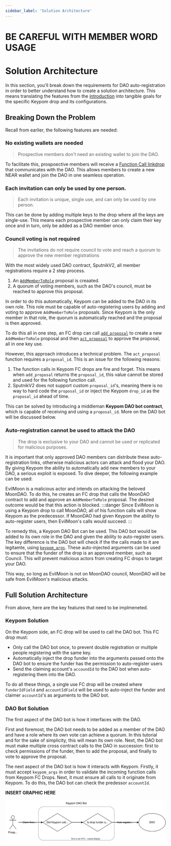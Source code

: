 ```yaml
---
sidebar_label: 'Solution Architecture'
---
```

# BE CAREFUL WITH MEMBER WORD USAGE
# Solution Architecture
In this section, you'll break down the requirements for DAO auto-registration in order to better understand how to create a solution architecture. This means translating the features from the [introduction](introduction.md) into tangible goals for the specific Keypom drop and its configurations.

## Breaking Down the Problem
Recall from earlier, the following features are needed:

### No existing wallets are needed
> Prospective members don't need an existing wallet to join the DAO.  

To facilitate this, prospoective members will receive a [Function Call linkdrop](../../../Concepts/KeypomProtocol/GithubReadme/TypesOfDrops/fc-drops.md) that communicates with the DAO. This allows members to create a new NEAR wallet and join the DAO in one seamless operation. 

### Each invitation can only be used by one person.
> Each invitation is unique, single use, and can only be used by one person. 

This can be done by adding multiple keys to the drop where all the keys are single-use. This means each prospective member can only claim their key once and in turn, only be added as a DAO member once. 

### Council voting is not required
> The invitations do not require council to vote and reach a quorum to approve the new member registrations  

With the most widely used DAO contract, SputnikV2, all member registrations require a 2 step process. 

1. An [`AddMemberToRole`](https://github.com/near-daos/sputnik-dao-contract#proposal-types) proposal is creaated.
2. A quorum of voting members, such as the DAO's council, must be reached to approve this proposal.

In order to do this automatically, Keypom can be added to the DAO in its own role. This role must be capable of auto-registering users by adding and voting to approve `AddMemberToRole` proposals. Since Keypom is the only member in that role, the quorum is automatically reached and the proposal is then approved. 

To do this all in one step, an FC drop can call [`add_proposal`](https://github.com/near-daos/sputnik-dao-contract#add-proposal) to create a new `AddMemberToRole` proposal and then [`act_proposal`](https://github.com/near-daos/sputnik-dao-contract#approve-proposal) to approve the proposal, all in one key use.

However, this approach introduces a technical problem. The `act_proposal` function requires a `proposal_id`. This is an issue for the following reasons: 
1. The function calls in Keypom FC drops are fire and forget. This means when `add_proposal` returns the `proposal_id`, this value cannot be stored and used for the following function call. 
2. SputnikV2 does not support custom `proposal_id`'s, meaning there is no way to hard code the `proposal_id` or inject the Keypom `drop_id` as the `proposal_id` ahead of time. 

This can be solved by introducing a middleman **Keypom DAO bot contract**, which is capable of receiving and using a `proposal_id`. More on the DAO bot will be discussed below. 

### Auto-registration cannot be used to attack the DAO
> The drop is exclusive to your DAO and cannot be used or replicated for malicious purposes.  

It is important that only approved DAO members can distribute these auto-registration links, otherwise malicious actors can attack and flood your DAO. By giving Keypom the ability to automatically add new members to your DAO, a serious exploit is exposed. To dive deeper, the following example can be used:

EvilMoon is a malicious actor and intends on attacking the beloved MoonDAO. To do this, he creates an FC drop that calls the MoonDAO contract to add and approve an `AddMemberToRole` proposal. The desired outcome would be that this action is blocked. 
:::danger
Since EvilMoon is using a Keypom drop to call MoonDAO, all of his function calls will show Keypom as the predecessor. If MoonDAO had given Keypom the ability to auto-register users, then EvilMoon's calls would succeed. 
:::

To remedy this, a Keypom DAO Bot can be used. This DAO bot would be added to its own role in the DAO and given the ability to auto-register users. The key difference is the DAO bot will check if the the calls made to it are legitamte, using [`keypom_args`](../../../Concepts/KeypomProtocol/GithubReadme/TypesOfDrops/fc-drops#keypom-arguments). These auto-injected arguments can be used to ensure that the funder of the drop is an approved member, such as Council. This will prevent malicious actors from creating FC drops to target your DAO. 

This way, so long as EvilMoon is not on MoonDAO council, MoonDAO will be safe from EvilMoon's malicious attacks.

## Full Solution Architecture
From above, here are the key features that need to be implmeneted. 
### Keypom Solution
On the Keypom side, an FC drop will be used to call the DAO bot. This FC drop must:
- Only call the DAO bot once, to prevent double registration or multiple people registering with the same key. 
- Automatically inject the drop funder into the arguments passed onto the DAO bot to ensure the funder has the permission to auto-register users
- Send the claiming account's `accoundId` to the DAO bot when auto-registering them into the DAO. 

To do all these things, a single use FC drop will be created where `funderIdField` and `accountIdField` will be used to auto-inject the funder and claimer `accountId`'s as arguments to the DAO bot. 

### DAO Bot Solution
The first aspect of the DAO bot is how it interfaces with the DAO.
 
First and foremost, the DAO bot needs to be added as a member of the DAO and have a role where its own vote can achieve a quorum. In this tutorial and for the sake of simplicity, this will mean its own role. Next, the DAO bot must make multiple cross contract calls to the DAO in succession: first to check permissions of the funder, then to add the proposal, and finally to vote to approve the proposal.

The next aspect of the DAO bot is how it interacts with Keypom. Firstly, it must accept `keypom_args` in order to validate the incoming function calls from Keypom FC Drops. Next, it must ensure all calls to it originate from Keypom. To do this, the DAO bot can check the predessor `accountId`. 

**INSERT GRAPHIC HERE**

![Example banner](./daobot-flow.svg)
